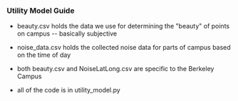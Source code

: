 ### Utility Model Guide 

- beauty.csv holds the data we use for determining the "beauty" of points on campus -- basically subjective

- noise_data.csv holds the collected noise data for parts of campus based on the time of day

- both beauty.csv and NoiseLatLong.csv are specific to the Berkeley Campus

- all of the code is in utility_model.py